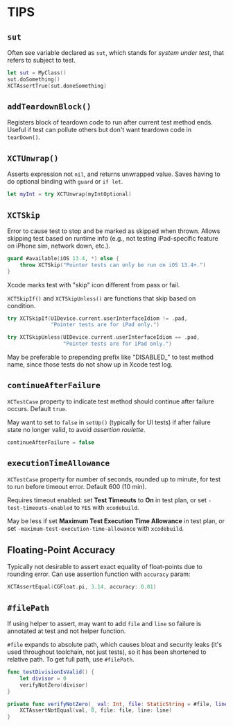 # TIPS

## `sut`

Often see variable declared as `sut`, which stands for *system under test*, that refers to subject to test.

```swift
let sut = MyClass()
sut.doSomething()
XCTAssertTrue(sut.doneSomething)
```

## `addTeardownBlock()`

Registers block of teardown code to run after current test method ends. Useful if test can pollute others but don't want teardown code in `tearDown()`.

## `XCTUnwrap()`

Asserts expression not `nil`, and returns unwrapped value. Saves having to do optional binding with `guard` or `if let`.

```swift
let myInt = try XCTUnwrap(myIntOptional)
```

## `XCTSkip`

Error to cause test to stop and be marked as skipped when thrown. Allows skipping test based on runtime info (e.g., not testing iPad-specific feature on iPhone sim, network down, etc.).

```swift
guard #available(iOS 13.4, *) else {
    throw XCTSkip("Pointer tests can only be run on iOS 13.4+.")
}
```

Xcode marks test with "skip" icon different from pass or fail.

`XCTSkipIf()` and `XCTSkipUnless()` are functions that skip based on condition.

```swift
try XCTSkipIf(UIDevice.current.userInterfaceIdiom != .pad,
              "Pointer tests are for iPad only.")

try XCTSkipUnless(UIDevice.current.userInterfaceIdiom == .pad,
                  "Pointer tests are for iPad only.")
```

May be preferable to prepending prefix like "DISABLED_" to test method name, since those tests do not show up in Xcode test log.

## `continueAfterFailure`

`XCTestCase` property to indicate test method should continue after failure occurs. Default `true`.

May want to set to `false` in `setUp()` (typically for UI tests) if after failure state no longer valid, to avoid *assertion roulette*.

```swift
continueAfterFailure = false
```

## `executionTimeAllowance`

`XCTestCase` property for number of seconds, rounded up to minute, for test to run before timeout error. Default 600 (10 min).

Requires timeout enabled: set **Test Timeouts** to **On** in test plan, or set `-test-timeouts-enabled` to `YES` with `xcodebuild`.

May be less if set **Maximum Test Execution Time Allowance** in test plan, or set `-maximum-test-execution-time-allowance` with `xcodebuild`.

## Floating-Point Accuracy

Typically not desirable to assert exact equality of float-points due to rounding error. Can use assertion function with `accuracy` param:

```swift
XCTAssertEqual(CGFloat.pi, 3.14, accuracy: 0.01)
```

## `#filePath`

If using helper to assert, may want to add `file` and `line` so failure is annotated at test and not helper function.

`#file` expands to absolute path, which causes bloat and security leaks (it's used throughout toolchain, not just tests), so it has been shortened to relative path. To get full path, use `#filePath`.

```swift
func testDivisionIsValid() {
    let divisor = 0
    verifyNotZero(divisor)
}

private func verifyNotZero(_ val: Int, file: StaticString = #file, line: UInt = #line) {
    XCTAssertNotEqual(val, 0, file: file, line: line)
}
```
